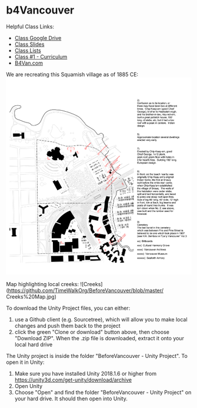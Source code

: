 # b4Vancouver

Helpful Class Links:
* [Class Google Drive](https://drive.google.com/drive/folders/1Ah_4uJK0kjSuUvuj_m7DGNI40xC8kNCi?usp=sharing)
* [Class Slides](https://docs.google.com/presentation/d/1Zwl7zCri6xsqczkPznjSKGYinjghAJB7MMd1kJhNThg/edit?usp=sharing)
* [Class Lists](https://docs.google.com/spreadsheets/d/12r-mLX0GRnHWKrvgyK82KvFKT3QKRrJXg6Zz6SLzxKE/edit#gid=130635240)
* [Class #1 - Curriculum](https://docs.google.com/document/d/15mRaz1rRTDv9DvKjN7kZxqbE_VucmmTmRQneLJxBOSU/edit)
* [B4Van.com](https://b4van.com/)

We are recreating this Squamish village as of 1885 CE:
![Map](https://github.com/TimeWalkOrg/BeforeVancouver/blob/master/Sun'ahk%20Map.jpg)

Map highlighting local creeks:
![Creeks](https://github.com/TimeWalkOrg/BeforeVancouver/blob/master/
Creeks%20Map.jpg)

To download the Unity Project files, you can either:
1. use a Github client (e.g. Sourcetree), which will allow you to make local changes and push them back to the project
2. click the green "Clone or download" button above, then choose "Download ZIP".  When the .zip file is downloaded, extract it onto your local hard drive

The Unity project is inside the folder "BeforeVancouver - Unity Project".  To open it in Unity:
1. Make sure you have installed Unity 2018.1.6 or higher from https://unity3d.com/get-unity/download/archive
2. Open Unity
3. Choose "Open" and find the folder "BeforeVancouver - Unity Project" on your hard drive.  It should then open into Unity.
